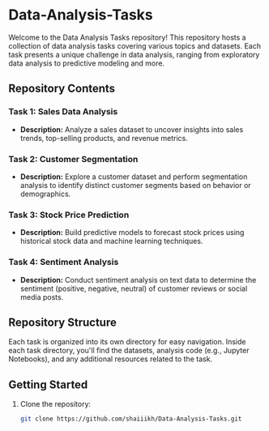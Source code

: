 # Data-Analysis-Tasks

Welcome to the Data Analysis Tasks repository! This repository hosts a collection of data analysis tasks covering various topics and datasets. Each task presents a unique challenge in data analysis, ranging from exploratory data analysis to predictive modeling and more.

## Repository Contents

### Task 1: Sales Data Analysis
- **Description:** Analyze a sales dataset to uncover insights into sales trends, top-selling products, and revenue metrics.

### Task 2: Customer Segmentation
- **Description:** Explore a customer dataset and perform segmentation analysis to identify distinct customer segments based on behavior or demographics.

### Task 3: Stock Price Prediction
- **Description:** Build predictive models to forecast stock prices using historical stock data and machine learning techniques.

### Task 4: Sentiment Analysis
- **Description:** Conduct sentiment analysis on text data to determine the sentiment (positive, negative, neutral) of customer reviews or social media posts.

## Repository Structure

Each task is organized into its own directory for easy navigation. Inside each task directory, you'll find the datasets, analysis code (e.g., Jupyter Notebooks), and any additional resources related to the task.

## Getting Started

1. Clone the repository:
   ```sh
   git clone https://github.com/shaiiikh/Data-Analysis-Tasks.git
